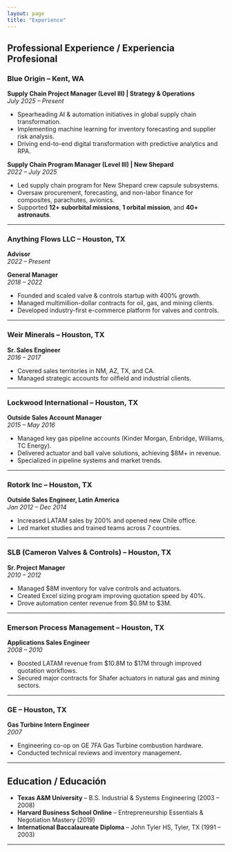 ```yaml
---
layout: page
title: "Experience"
---
```


## Professional Experience / Experiencia Profesional

### Blue Origin – Kent, WA
**Supply Chain Project Manager (Level III) | Strategy & Operations**  
*July 2025 – Present*

- Spearheading AI & automation initiatives in global supply chain transformation.  
- Implementing machine learning for inventory forecasting and supplier risk analysis.  
- Driving end-to-end digital transformation with predictive analytics and RPA.

**Supply Chain Program Manager (Level III) | New Shepard**  
*2022 – July 2025*

- Led supply chain program for New Shepard crew capsule subsystems.  
- Oversaw procurement, forecasting, and non-labor finance for composites, parachutes, avionics.  
- Supported **12+ suborbital missions**, **1 orbital mission**, and **40+ astronauts**.

---

### Anything Flows LLC – Houston, TX
**Advisor**  
*2022 – Present*

**General Manager**  
*2018 – 2022*

- Founded and scaled valve & controls startup with 400% growth.  
- Managed multimillion-dollar contracts for oil, gas, and mining clients.  
- Developed industry-first e-commerce platform for valves and controls.

---

### Weir Minerals – Houston, TX
**Sr. Sales Engineer**  
*2016 – 2017*

- Covered sales territories in NM, AZ, TX, and CA.  
- Managed strategic accounts for oilfield and industrial clients.

---

### Lockwood International – Houston, TX
**Outside Sales Account Manager**  
*2015 – May 2016*

- Managed key gas pipeline accounts (Kinder Morgan, Enbridge, Williams, TC Energy).  
- Delivered actuator and ball valve solutions, achieving $8M+ in revenue.  
- Specialized in pipeline systems and market trends.

---

### Rotork Inc – Houston, TX
**Outside Sales Engineer, Latin America**  
*Jan 2012 – Dec 2014*

- Increased LATAM sales by 200% and opened new Chile office.  
- Led market studies and trained teams across 7 countries.

---

### SLB (Cameron Valves & Controls) – Houston, TX
**Sr. Project Manager**  
*2010 – 2012*

- Managed $8M inventory for valve controls and actuators.  
- Created Excel sizing program improving quotation speed by 40%.  
- Drove automation center revenue from $0.9M to $3M.

---

### Emerson Process Management – Houston, TX
**Applications Sales Engineer**  
*2008 – 2010*

- Boosted LATAM revenue from $10.8M to $17M through improved quotation workflows.  
- Secured major contracts for Shafer actuators in natural gas and mining sectors.

---

### GE – Houston, TX
**Gas Turbine Intern Engineer**  
*2007*

- Engineering co-op on GE 7FA Gas Turbine combustion hardware.  
- Conducted technical reviews and inventory management.

---

## Education / Educación

- **Texas A&M University** – B.S. Industrial & Systems Engineering (2003 – 2008)  
- **Harvard Business School Online** – Entrepreneurship Essentials & Negotiation Mastery (2019)  
- **International Baccalaureate Diploma** – John Tyler HS, Tyler, TX (1991 – 2003)

---

<style>
@media (max-width: 640px) {
  h2, h3 {
    font-size: 1.1rem;
  }
  p, li {
    font-size: 0.95rem;
  }
}
</style>

